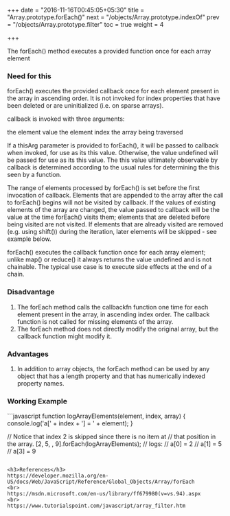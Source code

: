 +++
date = "2016-11-16T00:45:05+05:30"
title = "Array.prototype.forEach()"
next = "/objects/Array.prototype.indexOf"
prev = "/objects/Array.prototype.filter"
toc = true
weight = 4

+++

The forEach() method executes a provided function once for each array element

<h3>Need for this</h3>
forEach() executes the provided callback once for each element present in the array in ascending order. It is not invoked for index properties that have been deleted or are uninitialized (i.e. on sparse arrays).

callback is invoked with three arguments:

the element value
the element index
the array being traversed

If a thisArg parameter is provided to forEach(), it will be passed to callback when invoked, for use as its this value.  Otherwise, the value undefined will be passed for use as its this value. The this value ultimately observable by callback is determined according to the usual rules for determining the this seen by a function.

The range of elements processed by forEach() is set before the first invocation of callback. Elements that are appended to the array after the call to forEach() begins will not be visited by callback. If the values of existing elements of the array are changed, the value passed to callback will be the value at the time forEach() visits them; elements that are deleted before being visited are not visited. If elements that are already visited are removed (e.g. using shift()) during the iteration, later elements will be skipped - see example below.

forEach() executes the callback function once for each array element; unlike map() or reduce() it always returns the value undefined and is not chainable. The typical use case is to execute side effects at the end of a chain.

<h3>Disadvantage</h3>
<ol>
  <li>The forEach method calls the callbackfn function one time for each element present in the array, in ascending index order. The callback function is not called for missing elements of the array.</li>
  <li>The forEach method does not directly modify the original array, but the callback function might modify it.</li>

</ol>

<h3>Advantages</h3>
<ol>
	<li>In addition to array objects, the forEach method can be used by any object that has a length property and that has numerically indexed property names.</li>
</ol>

<h3>Working Example</h3>
```javascript
function logArrayElements(element, index, array) {
	console.log('a[' + index + '] = ' + element);
}

// Notice that index 2 is skipped since there is no item at
// that position in the array.
[2, 5, , 9].forEach(logArrayElements);
// logs:
// a[0] = 2
// a[1] = 5
// a[3] = 9
```

<h3>References</h3>
https://developer.mozilla.org/en-US/docs/Web/JavaScript/Reference/Global_Objects/Array/forEach
<br>
https://msdn.microsoft.com/en-us/library/ff679980(v=vs.94).aspx
<br>
https://www.tutorialspoint.com/javascript/array_filter.htm
